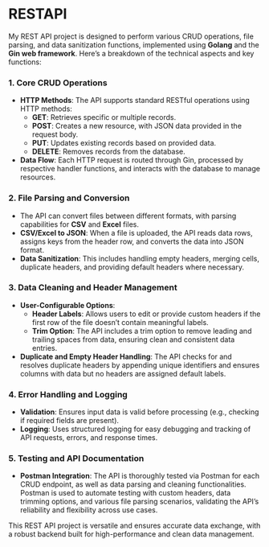 # RESTAPI
My REST API project is designed to perform various CRUD operations, file parsing, and data sanitization functions, implemented using **Golang** and the **Gin web framework**. Here’s a breakdown of the technical aspects and key functions:

### 1. **Core CRUD Operations**
   - **HTTP Methods**: The API supports standard RESTful operations using HTTP methods:
      - **GET**: Retrieves specific or multiple records.
      - **POST**: Creates a new resource, with JSON data provided in the request body.
      - **PUT**: Updates existing records based on provided data.
      - **DELETE**: Removes records from the database.
   - **Data Flow**: Each HTTP request is routed through Gin, processed by respective handler functions, and interacts with the database to manage resources.

### 2. **File Parsing and Conversion**
   - The API can convert files between different formats, with parsing capabilities for **CSV** and **Excel** files.
   - **CSV/Excel to JSON**: When a file is uploaded, the API reads data rows, assigns keys from the header row, and converts the data into JSON format.
   - **Data Sanitization**: This includes handling empty headers, merging cells, duplicate headers, and providing default headers where necessary.

### 3. **Data Cleaning and Header Management**
   - **User-Configurable Options**:
      - **Header Labels**: Allows users to edit or provide custom headers if the first row of the file doesn’t contain meaningful labels.
      - **Trim Option**: The API includes a trim option to remove leading and trailing spaces from data, ensuring clean and consistent data entries.
   - **Duplicate and Empty Header Handling**: The API checks for and resolves duplicate headers by appending unique identifiers and ensures columns with data but no headers are assigned default labels.

### 4. **Error Handling and Logging**
   - **Validation**: Ensures input data is valid before processing (e.g., checking if required fields are present).
   - **Logging**: Uses structured logging for easy debugging and tracking of API requests, errors, and response times.

### 5. **Testing and API Documentation**
   - **Postman Integration**: The API is thoroughly tested via Postman for each CRUD endpoint, as well as data parsing and cleaning functionalities. Postman is used to automate testing with custom headers, data trimming options, and various file parsing scenarios, validating the API’s reliability and flexibility across use cases.

This REST API project is versatile and ensures accurate data exchange, with a robust backend built for high-performance and clean data management.
